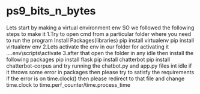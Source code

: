 # ps9_bits_n_bytes

Lets start by making a virtual environment env
SO we followed the following steps to make it
1.Try to open cmd from a particular folder where you need to run the program
  Install Packages(libraries)
  pip install virtualenv 
  pip install virtualenv env
2.Lets activate the env in our folder
  for activating it
  ....env\scripts\activate
3.after that open the folder in any idle
  then install the following packages
  pip install flask
  pip install chatterbot
  pip install chatterbot-corpus
  and try running the chatbot.py and app.py files int idle
if it throws some error in packages then please try to satisfy the requirements
if the error is on time.clock() then please redirect to that file and change time.clock to time.perf_counter/time.process_time
